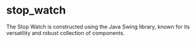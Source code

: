 # stop_watch
The Stop Watch is constructed using the Java Swing library, known for its versatility and robust collection of components. 
